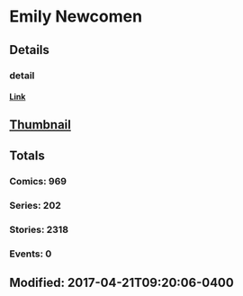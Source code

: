 # Emily  Newcomen 
## Details
### detail
#### [Link](http://marvel.com/comics/creators/13127/emily_newcomen?utm_campaign=apiRef&utm_source=225578a89fc76f3d20fbffda5d17a88d)
## [Thumbnail](http://i.annihil.us/u/prod/marvel/i/mg/b/40/image_not_available.jpg)
## Totals
### Comics: 969
### Series: 202
### Stories: 2318
### Events: 0
## Modified: 2017-04-21T09:20:06-0400